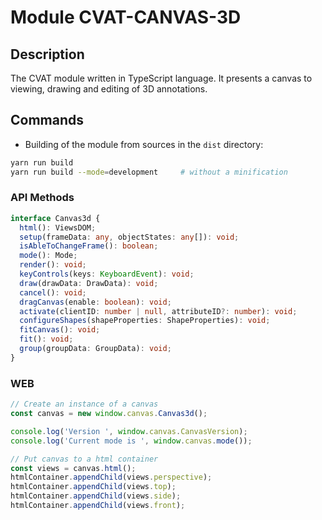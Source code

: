 # Module CVAT-CANVAS-3D

## Description

The CVAT module written in TypeScript language.
It presents a canvas to viewing, drawing and editing of 3D annotations.

## Commands

- Building of the module from sources in the `dist` directory:

```bash
yarn run build
yarn run build --mode=development     # without a minification
```

### API Methods

```ts
interface Canvas3d {
  html(): ViewsDOM;
  setup(frameData: any, objectStates: any[]): void;
  isAbleToChangeFrame(): boolean;
  mode(): Mode;
  render(): void;
  keyControls(keys: KeyboardEvent): void;
  draw(drawData: DrawData): void;
  cancel(): void;
  dragCanvas(enable: boolean): void;
  activate(clientID: number | null, attributeID?: number): void;
  configureShapes(shapeProperties: ShapeProperties): void;
  fitCanvas(): void;
  fit(): void;
  group(groupData: GroupData): void;
}
```

### WEB

```js
// Create an instance of a canvas
const canvas = new window.canvas.Canvas3d();

console.log('Version ', window.canvas.CanvasVersion);
console.log('Current mode is ', window.canvas.mode());

// Put canvas to a html container
const views = canvas.html();
htmlContainer.appendChild(views.perspective);
htmlContainer.appendChild(views.top);
htmlContainer.appendChild(views.side);
htmlContainer.appendChild(views.front);
```
